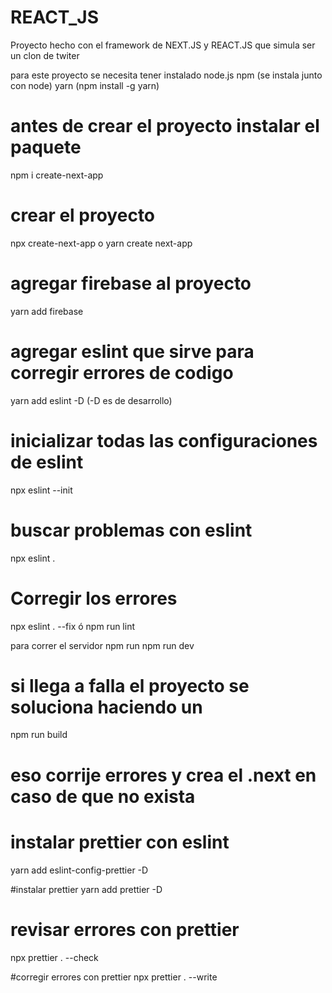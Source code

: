 # REACT_JS
Proyecto hecho con el framework de NEXT.JS y REACT.JS que simula ser un clon de twiter

para este proyecto se necesita tener instalado 
node.js
npm (se instala junto con node)
yarn  (npm install -g yarn)


# antes de crear el proyecto instalar el paquete 
npm i create-next-app

# crear el proyecto 
 npx create-next-app o yarn create next-app

 # agregar firebase al proyecto 
 yarn add firebase

# agregar eslint que sirve para corregir errores de codigo
 yarn add eslint -D (-D es de desarrollo)

# inicializar todas las configuraciones de eslint
npx eslint --init

# buscar problemas con eslint 
npx eslint .

# Corregir los errores
npx eslint . --fix ó npm run lint

 para correr el servidor 
 npm run
 npm run dev

 # si llega a falla el proyecto se soluciona haciendo un 
 npm run  build 

 # eso corrije errores y crea el .next en caso de que no exista


# instalar prettier con eslint 
yarn add eslint-config-prettier -D

#instalar prettier 
yarn add prettier -D

# revisar errores con prettier
npx prettier . --check

#corregir errores con prettier
npx prettier . --write